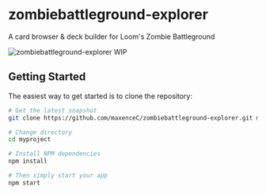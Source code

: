# zombiebattleground-explorer

A card browser & deck builder for Loom's Zombie Battleground

![zombiebattleground-explorer WIP](https://i.imgur.com/oZojJ5q.jpg)

Getting Started
---------------

The easiest way to get started is to clone the repository:

```bash
# Get the latest snapshot
git clone https://github.com/maxenceC/zombiebattleground-explorer.git myproject

# Change directory
cd myproject

# Install NPM dependencies
npm install

# Then simply start your app
npm start
```
